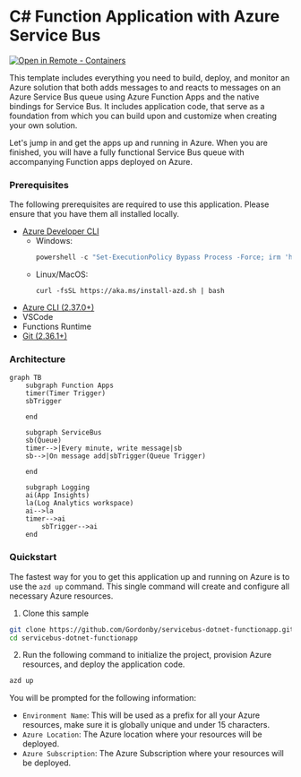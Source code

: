 # C# Function Application with Azure Service Bus

[![Open in Remote - Containers](https://img.shields.io/static/v1?label=Remote%20-%20Containers&message=Open&color=blue&logo=visualstudiocode)](https://vscode.dev/redirect?url=vscode://ms-vscode-remote.remote-containers/cloneInVolume?url=https://github.com/Gordonby/azd-template-servicebus-dotnet-functionapp)

This template includes everything you need to build, deploy, and monitor an Azure solution that both adds messages to and reacts to messages on an Azure Service Bus queue using Azure Function Apps and the native bindings for Service Bus. It includes application code, that serve as a foundation from which you can build upon and customize when creating your own solution.

Let's jump in and get the apps up and running in Azure. When you are finished, you will have a fully functional Service Bus queue with accompanying Function apps deployed on Azure.

### Prerequisites

The following prerequisites are required to use this application.  Please ensure that you have them all installed locally.

- [Azure Developer CLI](https://aka.ms/azure-dev/install)
  - Windows:
    ```powershell
    powershell -c "Set-ExecutionPolicy Bypass Process -Force; irm 'https://aka.ms/install-azd.ps1' | iex"
    ```
  - Linux/MacOS:
    ```
    curl -fsSL https://aka.ms/install-azd.sh | bash 
    ```
- [Azure CLI (2.37.0+)](https://docs.microsoft.com/cli/azure/install-azure-cli)
- VSCode
- Functions Runtime
- [Git (2.36.1+)](https://git-scm.com/)

### Architecture

```mermaid
graph TB
    subgraph Function Apps
    timer(Timer Trigger)
    sbTrigger
    
    end

    subgraph ServiceBus
    sb(Queue)
    timer-->|Every minute, write message|sb
    sb-->|On message add|sbTrigger(Queue Trigger)

    end

    subgraph Logging
    ai(App Insights)
    la(Log Analytics workspace)
    ai-->la   
    timer-->ai
        sbTrigger-->ai
    end

```

### Quickstart

The fastest way for you to get this application up and running on Azure is to use the `azd up` command. This single command will create and configure all necessary Azure resources.

1. Clone this sample

```bash
git clone https://github.com/Gordonby/servicebus-dotnet-functionapp.git
cd servicebus-dotnet-functionapp
```

2. Run the following command to initialize the project, provision Azure resources, and deploy the application code.

```bash
azd up
```

You will be prompted for the following information:

- `Environment Name`: This will be used as a prefix for all your Azure resources, make sure it is globally unique and under 15 characters.
- `Azure Location`: The Azure location where your resources will be deployed.
- `Azure Subscription`: The Azure Subscription where your resources will be deployed.
